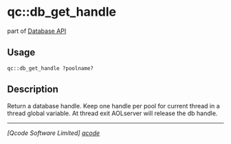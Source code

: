qc::db_get_handle
=================

part of [Database API](../qc/wiki/DatabaseApi)

Usage
-----
`qc::db_get_handle ?poolname?`

Description
-----------
Return a database handle.
    Keep one handle per pool for current thread in a thread global variable.
    At thread exit AOLserver will release the db handle.

----------------------------------
*[Qcode Software Limited] [qcode]*

[qcode]: www.qcode.co.uk "Qcode Software"